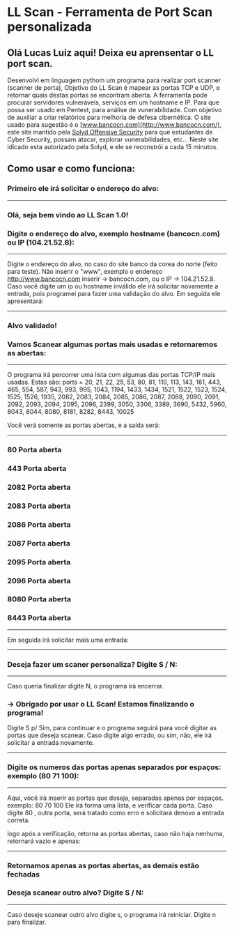 # LL Scan - Ferramenta de Port Scan personalizada
## Olá Lucas Luiz aqui! Deixa eu aprensentar o LL port scan.
Desenvolvi em linguagem pythom um programa para realizar port scanner (scanner de porta),
Objetivo do LL Scan é  mapear as portas TCP e UDP, e retornar quais destas portas se encontram aberta.
A ferramenta pode procurar servidores vulneráveis, serviços em um hostname e IP. Para que possa ser usado em Pentest, para análise 
de vunerabilidade. Com objetivo de auxiliar a criar relatórios para melhoria de defesa cibernética.
O site usado para sugestão é o [www.bancocn.com](http://www.bancocn.com/), este site mantido pela [Solyd Offensive Security](https://solyd.com.br/)
para que estudantes de Cyber Security, possam atacar, explorar vunerabilidades, etc... Neste site idicado esta autorizado pela Solyd, e ele se reconstrói a cada 15
minutos.

## Como usar e como funciona:
### Primeiro ele irá solicitar o endereço do alvo:
---
### Olá, seja bem vindo ao LL Scan 1.0!
### Digite o endereço do alvo, exemplo hostname (bancocn.com) ou IP (104.21.52.8):
---
Digite o endereço do alvo, no caso do site  banco da corea do norte (feito para teste).
Não inserir o "www", exemplo o endereço http://www.bancocn.com inserir -> bancocn.com,
ou o IP -> 104.21.52.8. Caso você digite um ip ou hostname inválido ele irá solicitar novamente a entrada,
pois programei para fazer uma validação do alvo.
Em seguida ele apresentará:

---
### Alvo validado!
### Vamos Scanear algumas portas mais usadas e retornaremos as abertas:
---
O programa irá percorrer uma lista com algumas das portas TCP/IP mais usadas. Estas são:
ports = 20, 21, 22, 25, 53, 80, 81, 110, 113, 143, 161, 443, 465, 554, 587, 943, 993, 995, 1043, 1194, 1433, 1434,
1521, 1522, 1523, 1524, 1525, 1526, 1935, 2082, 2083, 2084, 2085, 2086, 2087, 2088, 2090, 2091, 2092,
2093, 2094, 2095, 2096, 2399, 3050, 3306, 3389, 3690, 5432, 5960, 8043, 8044, 8080, 8181, 8282, 8443, 10025

Você verá somente as portas abertas, e a saída será:

---

### 80 Porta aberta
### 443 Porta aberta
### 2082 Porta aberta
### 2083 Porta aberta
### 2086 Porta aberta
### 2087 Porta aberta
### 2095 Porta aberta
### 2096 Porta aberta
### 8080 Porta aberta
### 8443 Porta aberta

---

Em seguida irá solicitar mais uma entrada:

---
### Deseja fazer um scaner personaliza? Digite  S / N:

---
Caso queria finalizar digite N, o programa irá encerrar.
### -> Obrigado por usar o LL Scan! Estamos finalizando o programa! 
Digite S p/ Sim,  para continuar e o programa seguirá para você digitar as portas que deseja scanear.
Caso digite algo errado, ou sim, não, ele irá solicitar a entrada novamente. 

---
### Digite os numeros das portas apenas separados por espaços: exemplo (80 71 100):

---
Aqui, você irá inserir as portas que deseja, separadas apenas por espaços. 
exemplo: 80 70 100 
Ele irá forma uma lista, e verificar cada porta.
Caso digite 80 , outra porta, será tratado como erro e solicitará denovo a entrada correta.

logo após a verificação, retorna as portas abertas, caso não haja nenhuma, retornará vazio e apenas:

---
### Retornamos apenas as portas abertas, as demais estão fechadas
### Deseja scanear outro alvo?  Digite  S / N:

---
Caso deseje scanear outro alvo digite s, o programa irá reiniciar.
Digite n para finalizar.

